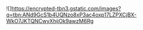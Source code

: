 ![]https://encrypted-tbn3.gstatic.com/images?q=tbn:ANd9GcS1b4UQNzo8xP3ac4oxp17LZPXCjBX-WkO7JKTQNCwyXhijOk9awzM6Rg
